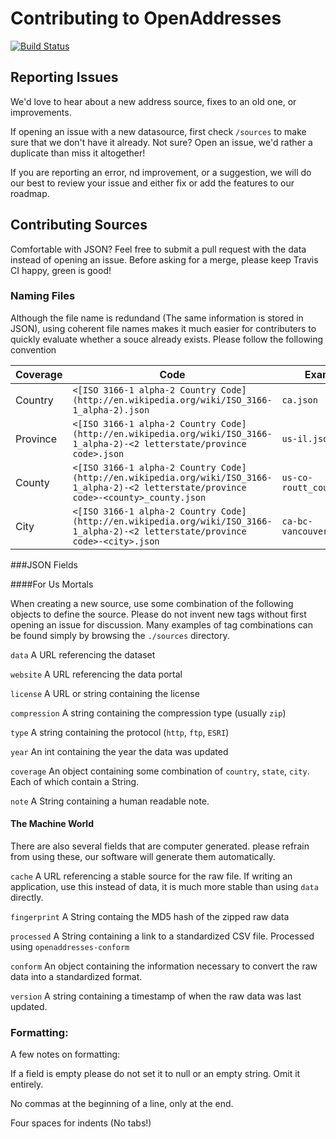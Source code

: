 # Contributing to OpenAddresses

[![Build Status](https://travis-ci.org/openaddresses/openaddresses.png?branch=master)](https://travis-ci.org/openaddresses/openaddresses)

## Reporting Issues

We'd love to hear about a new address source, fixes to an old one, or 
improvements. 

If opening an issue with a new datasource, first check `/sources` to 
make sure that we don't have it already. Not sure? Open an issue, we'd 
rather a duplicate than miss it altogether!

If you are reporting an error, nd improvement, or a suggestion, we will 
do our best to review your issue and either fix or add the features to 
our roadmap.

## Contributing Sources

Comfortable with JSON? Feel free to submit a pull request with the data 
instead of opening an issue. Before asking for a merge, please keep Travis CI happy, green is good!

### Naming Files

Although the file name is redundand (The same information is stored in JSON), using coherent file names makes it much easier for contributers to quickly evaluate whether a souce already exists. Please follow the following convention 

Coverage | Code | Example
-------- | ---- | -------
Country  | `<[ISO 3166-1 alpha-2 Country Code](http://en.wikipedia.org/wiki/ISO_3166-1_alpha-2).json` | `ca.json`
Province | `<[ISO 3166-1 alpha-2 Country Code](http://en.wikipedia.org/wiki/ISO_3166-1_alpha-2)-<2 letterstate/province code>.json` | `us-il.json`
County | `<[ISO 3166-1 alpha-2 Country Code](http://en.wikipedia.org/wiki/ISO_3166-1_alpha-2)-<2 letterstate/province code>-<county>_county.json` | `us-co-routt_county.json`
City | `<[ISO 3166-1 alpha-2 Country Code](http://en.wikipedia.org/wiki/ISO_3166-1_alpha-2)-<2 letterstate/province code>-<city>.json` | `ca-bc-vancouver.json`

###JSON Fields

####For Us Mortals

When creating a new source, use some combination of the following objects to define the source. Please do not invent new tags without first opening an issue for discussion. Many examples of tag combinations can be found simply by browsing the `./sources` directory.

`data` A URL referencing the dataset

`website` A URL referencing the data portal

`license` A URL or string containing the license

`compression` A string containing the compression type (usually `zip`)

`type` A string containing the protocol (`http`, `ftp`, `ESRI`)

`year` An int containing the year the data was updated

`coverage` An object containing some combination of `country`, 
`state`, `city`. Each of which contain a String.

`note` A String containing a human readable note.

#### The Machine World

There are also several fields that are computer generated. please refrain from using these, our software will generate them automatically.

`cache` A URL referencing a stable source for the raw file. If writing an application, use this instead of data, it is much more stable than using `data` directly.

`fingerprint` A String containg the MD5 hash of the zipped raw data

`processed` A String containing a link to a standardized CSV file. Processed using `openaddresses-conform`

`conform` An object containing the information necessary to convert the raw data into a standardized format.

`version` A string containing a timestamp of when the raw data was last updated.

### Formatting:

A few notes on formatting:

If a field is empty please do not set it to null or an empty string. 
Omit it entirely.

No commas at the beginning of a line, only at the end.

Four spaces for indents (No tabs!)
